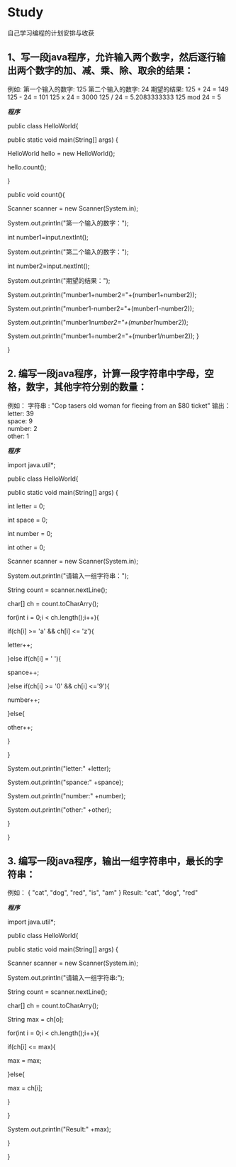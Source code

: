 # Study
自己学习编程的计划安排与收获

## 1、写一段java程序，允许输入两个数字，然后逐行输出两个数字的加、减、乘、除、取余的结果：

例如:
第一个输入的数字: 125
第二个输入的数字: 24
期望的结果:
125 + 24 = 149
125 - 24 = 101
125 x 24 = 3000
125 / 24 = 5.2083333333
125 mod 24 = 5

***程序***

public class HelloWorld{

public static void main(String[] args) {

HelloWorld hello = new HelloWorld();

hello.count();

}

public void count(){

Scanner scanner = new Scanner(System.in);

System.out.println("第一个输入的数字：");

int number1=input.nextInt();

System.out.println("第二个输入的数字：");

int number2=input.nextInt();

System.out.println("期望的结果：");

System.out.println("munber1+number2="+(number1+number2));

System.out.println("munber1-number2="+(munber1-number2));

System.out.println("munber1*number2="+(munber1*number2));

System.out.println("munber1÷number2="+(munber1/number2));
   }

}

## 2. 编写一段java程序，计算一段字符串中字母，空格，数字，其他字符分别的数量：

例如：
字符串 :  "Cop tasers old woman for fleeing from an $80 ticket"
输出：
letter: 39                                               
space: 9                                                 
number: 2                                               
other: 1

***程序***

import java.util*;

public class HelloWorld{

public static void main(String[] args) {

int letter = 0;

int space = 0;

int number = 0;

int other = 0;

Scanner scanner = new Scanner(System.in);

System.out.println("请输入一组字符串：");

String count = scanner.nextLine();

char[] ch = count.toCharArry();

for(int i = 0;i < ch.length();i++){

if(ch[i] >= 'a' && ch[i] <= 'z'){

letter++;

}else if(ch[i] = ' '){

spance++;

}else if(ch[i] >= '0' && ch[i] <='9'){

number++;

}else{

other++;

   }

}

System.out.println("letter:" +letter);

System.out.println("spance:" +spance);

System.out.println("number:" +number);

System.out.println("other:" +other);

   }
   
}   

## 3. 编写一段java程序，输出一组字符串中，最长的字符串：

例如：
{
"cat",
"dog",
"red",
"is",
"am"
}
Result: "cat", "dog", "red"

***程序***

import java.util*;

public class HelloWorld{

public static void main(String[] args) {

Scanner scanner = new Scanner(System.in);

System.out.println("请输入一组字符串:");

String count = scanner.nextLine();

char[] ch = count.toCharArry();

String max = ch[o];

for(int i = 0;i < ch.length();i++){

if(ch[i] <= max){

max = max;

}else{

max = ch[i];

   }

}

System.out.println("Result:" +max);

   }
   
}   
